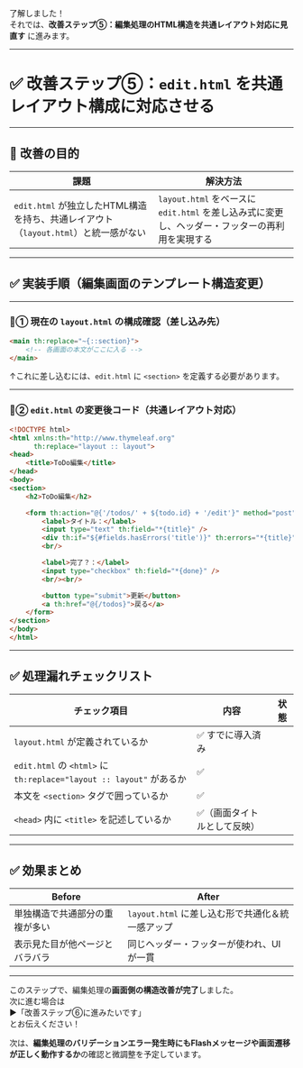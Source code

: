 了解しました！  
それでは、**改善ステップ⑤：編集処理のHTML構造を共通レイアウト対応に見直す** に進みます。

---

# ✅ 改善ステップ⑤：`edit.html` を共通レイアウト構成に対応させる

---

## 🎯 改善の目的

| 課題 | 解決方法 |
|------|----------|
| `edit.html` が独立したHTML構造を持ち、共通レイアウト（`layout.html`）と統一感がない | `layout.html` をベースに `edit.html` を差し込み式に変更し、ヘッダー・フッターの再利用を実現する |

---

## ✅ 実装手順（編集画面のテンプレート構造変更）

---

### 🔹① 現在の `layout.html` の構成確認（差し込み先）

```html
<main th:replace="~{::section}">
    <!-- 各画面の本文がここに入る -->
</main>
```

↑これに差し込むには、`edit.html` に `<section>` を定義する必要があります。

---

### 🔹② `edit.html` の変更後コード（共通レイアウト対応）

```html
<!DOCTYPE html>
<html xmlns:th="http://www.thymeleaf.org"
      th:replace="layout :: layout">
<head>
    <title>ToDo編集</title>
</head>
<body>
<section>
    <h2>ToDo編集</h2>

    <form th:action="@{'/todos/' + ${todo.id} + '/edit'}" method="post" th:object="${todo}">
        <label>タイトル：</label>
        <input type="text" th:field="*{title}" />
        <div th:if="${#fields.hasErrors('title')}" th:errors="*{title}" style="color: red;"></div>
        <br/>

        <label>完了？：</label>
        <input type="checkbox" th:field="*{done}" />
        <br/><br/>

        <button type="submit">更新</button>
        <a th:href="@{/todos}">戻る</a>
    </form>
</section>
</body>
</html>
```

---

## ✅ 処理漏れチェックリスト

| チェック項目 | 内容 | 状態 |
|--------------|------|------|
| `layout.html` が定義されているか | ✅ すでに導入済み |
| `edit.html` の `<html>` に `th:replace="layout :: layout"` があるか | ✅ |
| 本文を `<section>` タグで囲っているか | ✅ |
| `<head>` 内に `<title>` を記述しているか | ✅（画面タイトルとして反映） |

---

## ✅ 効果まとめ

| Before | After |
|--------|-------|
| 単独構造で共通部分の重複が多い | `layout.html` に差し込む形で共通化＆統一感アップ |
| 表示見た目が他ページとバラバラ | 同じヘッダー・フッターが使われ、UIが一貫 |

---

このステップで、編集処理の**画面側の構造改善が完了**しました。  
次に進む場合は  
▶️「改善ステップ⑥に進みたいです」  
とお伝えください！

次は、**編集処理のバリデーションエラー発生時にもFlashメッセージや画面遷移が正しく動作するか**の確認と微調整を予定しています。